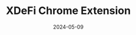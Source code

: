 ---
title: XDeFi Chrome Extension
appId: xdefi_wallet
authors:
- danny
released: 2021-10-12
discontinued: 
updated: 2024-05-03
version: 29.0.4
provider: 
providerWebsite: 
website: https://www.xdefi.io
repository: 
issue: 
icon: xdefi_wallet.jpg
bugbounty: 
meta: ok
verdict: wip
date: 2024-05-09
reviewArchive:
twitter: xdefi_wallet
social:
features:
---